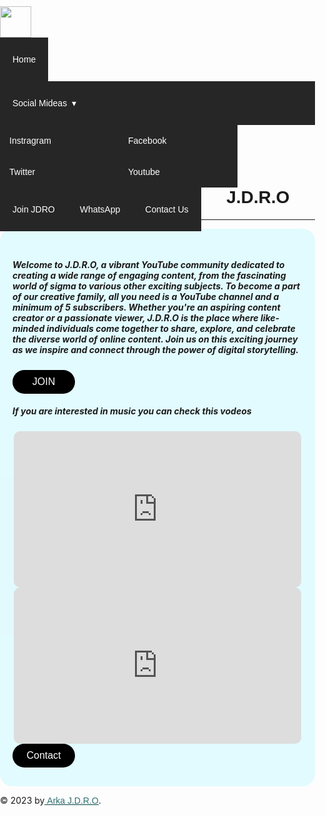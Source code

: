 <html>
<head>
<meta charset="UTF-8">
<title>J.D.R.O</title>
<link href="https://fonts.googleapis.com/css?family=Righteous&display=swap" rel="stylesheet">

</head>

<body>

  <section class="nav-bar">
  <div class="nav-container">
    <div class="brand">
      <a href="https://youtube-team-jdro.github.io/JDRO/"><img src="https://static.wixstatic.com/media/906d00_accddb2993154ccf90cfc4ef09e31654~mv2.png/v1/fill/w_64,h_64,al_c,q_85,usm_0.66_1.00_0.01,enc_auto/906d00_accddb2993154ccf90cfc4ef09e31654~mv2.png" style="width: 50px; margin-top: 10px; "></a>
    </div>
    <nav>
      <div class="nav-mobile"><a id="nav-toggle" href="#!"><span></span></a></div>
      <ul class="nav-list">
        <li>
          <a href="https://youtube-team-jdro.github.io/JDRO/">Home</a>
        </li>
        <li>
          <a href="#!">Social Mideas</a>
			    <ul class="nav-dropdown">
            <li>
              <a href="https://instagram.com/arka_j.d.r.o?igshid=ZDdkNTZiNTM=">Instragram</a>
            </li>
            <li>
              <a href="https://www.facebook.com/arindam.paul.528">Facebook</a>
            </li>
            <li>
              <a href="https://twitter.com/ArkaJDRO1?t=tXl22IuS6Hp0LutUsbDsTQ&s=08">Twitter </a>
            </li>
            <li>
              <a href="https://www.youtube.com/@ARKA_JDRO">Youtube</a>
            </li>
          </ul>
        </li>
        <li>
          <a href="https://youtube-team-jdro.github.io/JDRO/join.html">Join JDRO</a>
        </li>
        <li>
          <a href="https://whatsapp.com/channel/0029Va8reGt05MUW8kekI83p">WhatsApp </a>
        </li>
        <li>
          <a href="https://youtube-team-jdro.github.io/JDRO/contact.html">Contact Us </a>
        </li>
      </ul>
    </nav>
  </div>
</section>

  <script src="https://cdnjs.cloudflare.com/ajax/libs/jquery/2.1.3/jquery.min.js"></script>

<h1 style="text-align: center; font-family: Arial, Helvetica, sans-serif;">J.D.R.O</h1>
<hr style="color: rgba(1, 189, 189, 0.808);">
<div style=" border-radius: 20px;
background-color: #81f0ff38;
  padding: 30px ; padding-inline: 20px;">
<h5>Welcome to J.D.R.O, a vibrant YouTube community dedicated to creating a wide range of engaging content, from the fascinating world of sigma to various other exciting subjects. To become a part of our creative family, all you need is a YouTube channel and a minimum of 5 subscribers. Whether you're an aspiring content creator or a passionate viewer, J.D.R.O is the place where like-minded individuals come together to share, explore, and celebrate the diverse world of online content. Join us on this exciting journey as we inspire and connect through the power of digital storytelling.</h5>
 <div class="mydiv">
  <a href="https://youtube-team-jdro.github.io/JDRO/join.html">
  <button>JOIN</button>
  </a>
</div> 
  <h5>If you are interested in music you can check this vodeos </h5>
<div class="if">
<iframe width="460" height="250"  src="https://www.youtube.com/embed/XyfuYSy3beQ?si=fDS-1OPvWrXJ78jC" title="YouTube video player" frameborder="0" allow="accelerometer; autoplay; clipboard-write; encrypted-media; gyroscope; picture-in-picture; web-share" allowfullscreen style="border-radius: 10px;  "></iframe>
<iframe width="460" height="250" src="https://www.youtube.com/embed/ArCeEW79Keo?si=bAYYShvjRns2Tu_B" title="YouTube video player" frameborder="0" allow="accelerometer; autoplay; clipboard-write; encrypted-media; gyroscope; picture-in-picture; web-share" allowfullscreen style="border-radius: 10px;" > </iframe>
</div>
<div class="mydiv">
  <a href="https://youtube-team-jdro.github.io/JDRO/contact.html">
  <button>Contact</button>
  </a>
</div>
</div>

<p class="c"><span class="wixui-rich-text__text">© 2023 by<span style="text-decoration:underline;" class="wixui-rich-text__text"><a href="https://www.youtube.com/@ARKA_JDRO" target="_blank" rel="noreferrer noopener" class="wixui-rich-text__text">&nbsp;Arka&nbsp;J.D.R.O</a></span>.</span></p>
  







</body>
<style>
body {
	margin: 0;
	padding: 0;
}

.nav-bar {
  height: 70px;
  background: #262626;
}

.brand {
  position: absolute;
  padding-left: 20px;
  float: left;
  line-height: 70px;
  text-transform: uppercase;
  font-size: 1.4em;
  
}
.brand a img {
	max-height: 70px;
}
.brand a,
.brand a:visited {
  color: #ffffff;
  text-decoration: none;
}

.nav-container {
  max-width: 1000px;
  margin: 0 auto;
}

nav {
  float: right;
}
nav ul {
  list-style: none;
  margin: 0;
  padding: 0;
  font-family: Arial, Helvetica, sans-serif;
}
nav ul li {
  float: left;
  position: relative;
  transition: 0.3s;
  
}
nav ul li a,
nav ul li a:visited {
  display: block;
  padding: 0 20px;
  line-height: 70px;
  background: #262626;
  color: #ffffff;
  text-decoration: none;
}
nav ul li a:hover,
nav ul li a:visited:hover {
  background: #0c3e49;
  color: #ffffff;
}
nav ul li a:not(:only-child):after,
nav ul li a:visited:not(:only-child):after {
  padding-left: 4px;
  content: ' ▾';
}
nav ul li ul li {
  min-width: 190px;
}
nav ul li ul li a {
  padding: 15px;
  line-height: 20px;
}

.nav-dropdown {
  position: absolute;
  display: none;
  z-index: 1;
  box-shadow: 0 3px 12px rgba(0, 0, 0, 0.15);
}
.nav-mobile {
  display: none;
  position: absolute;
  top: 0;
  right: 0;
  background: #262626;
  height: 70px;
  width: 70px;
}

@media only screen and (max-width: 798px) {
  .nav-mobile {
    display: block;
  }

  nav {
    width: 100%;
    padding: 70px 0 15px;
  }
  nav ul {
    display: none;
  }
  nav ul li {
    float: none;
  }
  nav ul li a {
    padding: 15px;
    line-height: 20px;
	padding-left: 25%;
	 
  }
  nav ul li ul li a {
    padding-left: 30%;
  }

  .nav-dropdown {
    position: static;
  }
	.brand a img {
		max-height: 60px;
		margin-top: 5px;
	}
}
@media screen and (min-width: 799px) {
  .nav-list {
    display: block !important;
  }
}
#nav-toggle {
  position: absolute;
  left: 18px;
  top: 22px;
  cursor: pointer;
  padding: 10px 35px 16px 0px;
}
#nav-toggle span,
#nav-toggle span:before,
#nav-toggle span:after {
  cursor: pointer;
  border-radius: 1px;
  height: 5px;
  width: 35px;
  background: #ffffff;
  position: absolute;
  display: block;
  content: '';
  transition: all 300ms ease-in-out;
}
#nav-toggle span:before {
  top: -10px;
}
#nav-toggle span:after {
  bottom: -10px;
}
#nav-toggle.active span {
  background-color: transparent;
}
#nav-toggle.active span:before, #nav-toggle.active span:after {
  top: 0;
}
#nav-toggle.active span:before {
  transform: rotate(45deg);
}
#nav-toggle.active span:after {
  transform: rotate(-45deg);
}

article {
  max-width: 1000px;
  margin: 0 auto;
  padding: 10px;
}

h5{
  font-family: worksans-semibold,"work sans",sans-serif !important;
    font-size: calc((4.634 * var(--one-unit)) - (var(--scrollbar-width) * 0.046340000000000006)) !important;
    font-style: normal !important;
    text-decoration: none !important;
    text-align: center !important;
    padding-top: 100px;
    padding-bottom: 50px;
}

p{
    font-size: 14px;
    text-align: center;
    color: rgba(0, 78, 83, 0.808);
    padding-bottom: 30px;
    font-family: Arial, Helvetica, sans-serif;


}
a{
    color: rgba(0, 78, 83, 0.808);
    font-family: Arial, Helvetica, sans-serif;
}
button{
  padding: 10px 20px;
    color: #fff;
    border: none;
    outline: none;
    background: #000000;
    cursor: pointer;
    font-size: 16px;
    border-radius: 50px;
    transition:transform 0.2s ease;
    width: 100px;
    
}
button:hover{
  background-color: #222222;
}
button:active{
  transform: scale(0.96);
}

/* width */
::-webkit-scrollbar {
    width: 7px;
  }

  /* Track */
  ::-webkit-scrollbar-track {
    box-shadow: inset 0 0 5px rgb(255, 255, 255); 
    border-radius: 10px;

  }

  /* Handle */
  ::-webkit-scrollbar-thumb {
    background: rgba(94, 145, 160, 0.24); 
    border-radius: 10px;
  }

  /* Handle on hover */
  ::-webkit-scrollbar-thumb:hover {
    background: #2ffff5; 
  }

  .mydiv{
    text-align: center;
    padding-top: 40px;
  }
  .if{
    text-align: center;
  }
</style>

<script>
(function($) { 
  $(function() { 
    $('nav ul li a:not(:only-child)').click(function(e) {
      $(this).siblings('.nav-dropdown').toggle();
      $('.dropdown').not($(this).siblings()).hide();
      e.stopPropagation();
    });
    $('html').click(function() {
      $('.nav-dropdown').hide();
    });
    $('#nav-toggle').click(function() {
      $('nav ul').slideToggle();
    });
    $('#nav-toggle').on('click', function() {
      this.classList.toggle('active');
    });
  }); 
})(jQuery);

</script>
</html>
